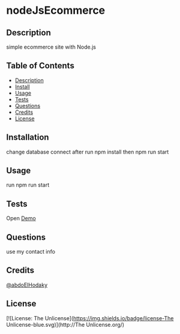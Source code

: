 # nodeJsEcommerce

  ## Description

  simple ecommerce site with Node.js 

  ## Table of Contents

  - [Description](#description)
  - [Install](#install)
  - [Usage](#usage)
  - [Tests](#tests)
  - [Questions](#questions)
  - [Credits](#credits)
  - [License](#license)

  ## Installation

  change database connect after run npm install then npm run start 

  ## Usage

  run npm run start 

  ## Tests

  Open <a href="https://nodejse-commerce.herokuapp.com/">Demo </a>

  ## Questions

  use my contact info 
  
  ## Credits

  [@abdoElHodaky](https://github.com/abdoElHodaky)

  ## License
  
  [![License: The Unlicense](https://img.shields.io/badge/license-The Unlicense-blue.svg)](http://The Unlicense.org/)
